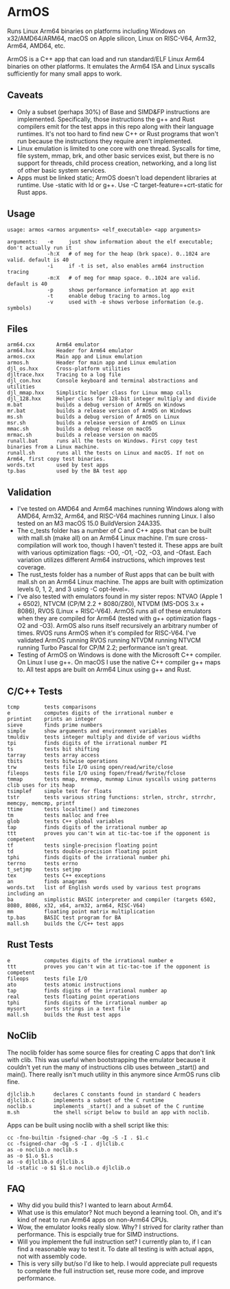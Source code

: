 # ArmOS
Runs Linux Arm64 binaries on platforms including Windows on x32/AMD64/ARM64, macOS on Apple silicon, Linux on RISC-V64, Arm32, Arm64, AMD64, etc.

ArmOS is a C++ app that can load and run standard/ELF Linux Arm64 binaries on other platforms. It emulates the Arm64 ISA and Linux syscalls sufficiently for many small apps to work.

## Caveats
* Only a subset (perhaps 30%) of Base and SIMD&FP instructions are implemented. Specifically, those instructions the g++ and Rust compilers emit for the test apps in this repo along with their language runtimes. It's not too hard to find new C++ or Rust programs that won't run because the instructions they require aren't implemented.
* Linux emulation is limited to one core with one thread. Syscalls for time, file system, mmap, brk, and other basic services exist, but there is no support for threads, child process creation, networking, and a long list of other basic system services.
* Apps must be linked static; ArmOS doesn't load dependent libraries at runtime. Use -static with ld or g++. Use -C target-feature=+crt-static for Rust apps.

## Usage

    usage: armos <armos arguments> <elf_executable> <app arguments>

    arguments:   -e     just show information about the elf executable; don't actually run it   
                 -h:X   # of meg for the heap (brk space). 0..1024 are valid. default is 40                 
                 -i     if -t is set, also enables arm64 instruction tracing                 
                 -m:X   # of meg for mmap space. 0..1024 are valid. default is 40                 
                 -p     shows performance information at app exit                 
                 -t     enable debug tracing to armos.log                 
                 -v     used with -e shows verbose information (e.g. symbols)

## Files

    arm64.cxx       Arm64 emulator
    arm64.hxx       Header for Arm64 emulator
    armos.cxx       Main app and Linux emulation
    armos.h         Header for main app and Linux emulation
    djl_os.hxx      Cross-platform utilities
    djltrace.hxx    Tracing to a log file
    djl_con.hxx     Console keyboard and terminal abstractions and utilities
    djl_mmap.hxx    Simplistic helper class for Linux mmap calls
    djl_128.hxx     Helper class for 128-bit integer multiply and divide
    m.bat           builds a debug version of ArmOS on Windows
    mr.bat          builds a release version of ArmOS on Windows
    ms.sh           builds a debug version of ArmOS on Linux
    msr.sh          builds a release version of ArmOS on Linux
    mmac.sh         builds a debug release on macOS
    mrmac.sh        builds a release version on macOS
    runall.bat      runs all the tests on Windows. First copy test binaries from a Linux machine.
    runall.sh       runs all the tests on Linux and macOS. If not on Arm64, first copy test binaries.
    words.txt       used by test apps
    tp.bas          used by the BA test app

## Validation
* I've tested on AMD64 and Arm64 machines running Windows along with AMD64, Arm32, Arm64, and RISC-V64 machines running Linux. I also tested on an M3 macOS 15.0 BuildVersion 24A335.
* The c_tests folder has a number of C and C++ apps that can be built with mall.sh (make all) on an Arm64 Linux machine. I'm sure cross-compilation will work too, though I haven't tested it. These apps are built with various optimization flags: -O0, -O1, -O2, -O3, and -Ofast. Each variation utilizes different Arm64 instructions, which improves test coverage.
* The rust_tests folder has a number of Rust apps that can be built with mall.sh on an Arm64 Linux machine. The apps are built with optimization levels 0, 1, 2, and 3 using -C opt-level=.
* I've also tested with emulators found in my sister repos: NTVAO (Apple 1 + 6502), NTVCM (CP/M 2.2 + 8080/Z80), NTVDM (MS-DOS 3.x + 8086), RVOS (Linux + RISC-V64). ArmOS runs all of these emulators when they are compiled for Arm64 (tested with g++ optimization flags -O2 and -O3). ArmOS also runs itself recursively an arbitrary number of times. RVOS runs ArmOS when it's compiled for RISC-V64. I've validated ArmOS running RVOS running NTVDM running NTVCM running Turbo Pascal for CP/M 2.2; performance isn't great.
* Testing of ArmOS on Windows is done with the Microsoft C++ compiler. On Linux I use g++. On macOS I use the native C++ compiler g++ maps to. All test apps are built on Arm64 Linux using g++ and Rust.

## C/C++ Tests
    tcmp        tests comparisons
    e           computes digits of the irrational number e
    printint    prints an integer
    sieve       finds prime numbers
    simple      show arguments and environment variables
    tmuldiv     tests integer multiply and divide of various widths
    tpi         finds digits of the irrational number PI
    ts          tests bit shifting
    tarray      tests array access
    tbits       tests bitwise operations
    trw         tests file I/O using open/read/write/close
    fileops     tests file I/O using fopen/fread/fwrite/fclose
    tmmap       tests mmap, mremap, munmap Linux syscalls using patterns clib uses for its heap
    tsimplef    simple test for floats
    tstr        tests various string functions: strlen, strchr, strrchr, memcpy, memcmp, printf
    ttime       tests localtime() and timezones
    tm          tests malloc and free
    glob        tests C++ global variables
    tap         finds digits of the irrational number ap
    ttt         proves you can't win at tic-tac-toe if the opponent is competent
    tf          tests single-precision floating point
    td          tests double-precision floating point
    tphi        finds digits of the irrational number phi
    terrno      tests errno
    t_setjmp    tests setjmp
    tex         tests C++ exceptions
    an          finds anagrams
    words.txt   list of English words used by various test programs including an
    ba          simplistic BASIC interpreter and compiler (targets 6502, 8080, 8086, x32, x64, arm32, arm64, RISC-V64)
    mm          floating point matrix multiplication
    tp.bas      BASIC test program for BA
    mall.sh     builds the C/C++ test apps
    
## Rust Tests
    e           computes digits of the irrational number e
    ttt         proves you can't win at tic-tac-toe if the opponent is competent
    fileops     tests file I/O
    ato         tests atomic instructions
    tap         finds digits of the irrational number ap
    real        tests floating point operations
    tphi        finds digits of the irrational number ap
    mysort      sorts strings in a text file
    mall.sh     builds the Rust test apps

## NoClib
The noclib folder has some source files for creating C apps that don't link with clib. This was useful when bootstrapping the emulator because it couldn't yet run the many of instructions clib uses between _start() and main(). There really isn't much utility in this anymore since ArmOS runs clib fine.

    djlclib.h      declares C constants found in standard C headers
    djlclib.c      implements a subset of the C runtime
    noclib.s       implements _start() and a subset of the C runtime
    m.sh           the shell script below to build an app with noclib.

Apps can be built using noclib with a shell script like this:
~~~~
cc -fno-builtin -fsigned-char -Og -S -I . $1.c
cc -fsigned-char -Og -S -I . djlclib.c
as -o noclib.o noclib.s
as -o $1.o $1.s
as -o djlclib.o djlclib.s
ld -static -o $1 $1.o noclib.o djlclib.o
~~~~
    
## FAQ
* Why did you build this? I wanted to learn about Arm64.
* What use is this emulator? Not much beyond a learning tool. Oh, and it's kind of neat to run Arm64 apps on non-Arm64 CPUs.
* Wow, the emulator looks really slow. Why? I strived for clarity rather than performance. This is espcially true for SIMD instructions.
* Will you implement the full instruction set? I currently plan to, if I can find a reasonable way to test it. To date all testing is with actual apps, not with assembly code.
* This is very silly but/so I'd like to help. I would appreciate pull requests to complete the full instruction set, reuse more code, and improve performance.
    
